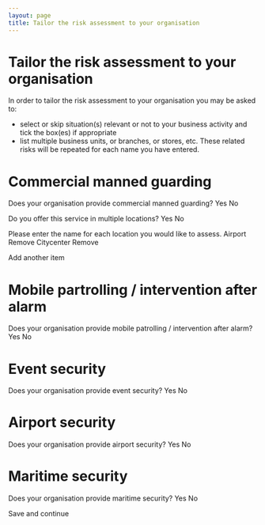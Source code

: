 ```yaml
---
layout: page
title: Tailor the risk assessment to your organisation
---
```


# Tailor the risk assessment to your organisation

In order to tailor the risk assessment to your organisation you may be asked to:

* select or skip situation(s) relevant or not to your business activity and tick the box(es) if appropriate
* list multiple business units, or branches, or stores, etc. These related risks will be repeated for each name you have entered.

# Commercial manned guarding

Does your organisation provide commercial manned guarding?
Yes
No

Do you offer this service in multiple locations?
Yes
No

Please enter the name for each location you would like to assess.
Airport Remove
Citycenter Remove

Add another item

# Mobile partrolling / intervention after alarm

Does your organisation provide mobile patrolling / intervention after alarm?
Yes
No

# Event security

Does your organisation provide event security?
Yes
No

# Airport security

Does your organisation provide airport security?
Yes
No

# Maritime security

Does your organisation provide maritime security?
Yes
No

Save and continue
